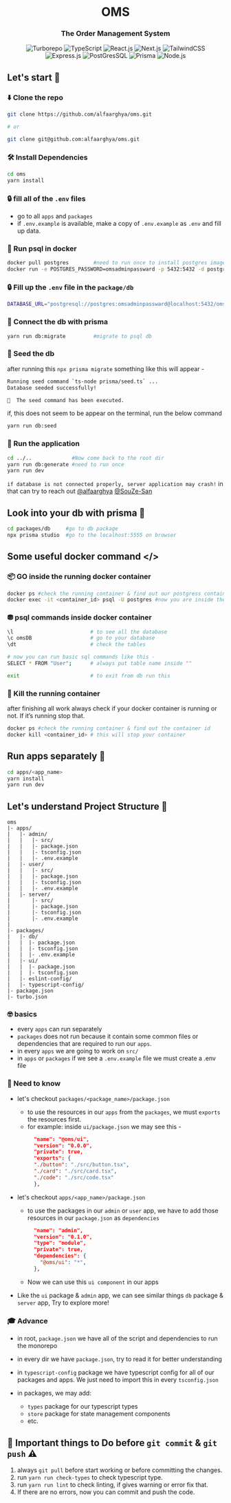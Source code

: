 <div align="center">

# OMS

### The Order Management System

![Turborepo](https://img.shields.io/badge/Turborepo-%2320232a.svg?style=for-the-badge&logo=Turborepo&logoColor=%EF4444)
![TypeScript](https://img.shields.io/badge/typetscript-%2320232a.svg?style=for-the-badge&logo=typescript&logoColor=%fff)
![React.js](https://img.shields.io/badge/React.js-%2320232a?style=for-the-badge&logo=react&logoColor=316192)
![Next.js](https://img.shields.io/badge/Next.js-%2320232a?style=for-the-badge&logo=next.js&logoColor=white)
![TailwindCSS](https://img.shields.io/badge/TailwindCSS-%2320232a?style=for-the-badge&logo=tailwindCSS&logoColor=316192)
![Express.js](https://img.shields.io/badge/express-%2320232a.svg?style=for-the-badge&logo=express&logoColor=%23F7DF1E)
![PostGresSQL](https://img.shields.io/badge/PostgreSQL-%2320232a.svg?style=for-the-badge&logo=postgresql&logoColor=%316192)
![Prisma](https://img.shields.io/badge/Prisma-%2320232a.svg?style=for-the-badge&logo=prisma&logoColor=white)
![Node.js](https://img.shields.io/badge/Node.js-%2320232a?style=for-the-badge&logo=node.js&logoColor=43853D)

 </div>

## Let's start 🏃

### ⬇️ Clone the repo

```bash
git clone https://github.com/alfaarghya/oms.git

# or

git clone git@github.com:alfaarghya/oms.git

```

### 🛠️ Install Dependencies

```bash
cd oms
yarn install
```

### 🔒 fill all of the `.env` files

- go to all `apps` and `packages`
- if `.env.example` is available, make a copy of `.env.example` as `.env` and fill up data.

### 🐳 Run psql in docker

```bash
docker pull postgres        #need to run once to install postgres image
docker run -e POSTGRES_PASSWORD=omsadminpassward -p 5432:5432 -d postgres
```

### 🔒 Fill up the `.env` file in the `package/db`

```bash
DATABASE_URL="postgresql://postgres:omsadminpassward@localhost:5432/omsDB?schema=public"
```

### 🔗 Connect the db with prisma

```bash
yarn run db:migrate         #migrate to psql db
```

### 🌱 Seed the db

after running this `npx prisma migrate` something like this will appear -

```bash
Running seed command `ts-node prisma/seed.ts` ...
Database seeded successfully!

🌱  The seed command has been executed.
```

if, this does not seem to be appear on the terminal, run the below command

```bash
yarn run db:seed
```

### 🏃 Run the application

```bash
cd ../..             #Now come back to the root dir
yarn run db:generate #need to run once
yarn run dev
```

`if database is not connected properly, server application may crash!` in that can try to reach out [@alfaarghya](https://www.github.com/alfaarghya) [@SouZe-San](https://github.com/SouZe-San)

## Look into your db with prisma 👀

```bash
cd packages/db     #go to db package
npx prisma studio  #go to the localhost:5555 on browser
```

## Some useful docker command </>

### 📦 GO inside the running docker container

```bash
docker ps #check the running container & find out our postgress container id
docker exec -it <container_id> psql -U postgres #now you are inside the psql db
```

### ⛃ psql commands inside docker container

```bash
\l                         # to see all the database
\c omsDB                   # go to your database
\dt                        # check the tables

# now you can run basic sql commands like this -
SELECT * FROM "User";      # always put table name inside ""

exit                       # to exit from db run this
```

### 🔪 Kill the running container

after finishing all work always check if your docker container is running or not. If it’s running stop that.

```bash
docker ps #check the running container & find out the container id
docker kill <container_id> # this will stop your container
```

## Run apps separately 🏃

```bash
cd apps/<app_name>
yarn install
yarn run dev
```

## Let's understand Project Structure 🧬

```
oms
|- apps/
|   |- admin/
|   |   |- src/
|   |   |- package.json
|   |   |- tsconfig.json
|   |   |- .env.example
|   |- user/
|   |   |- src/
|   |   |- package.json
|   |   |- tsconfig.json
|   |   |- .env.example
|   |- server/
|       |- src/
|       |- package.json
|       |- tsconfig.json
|       |- .env.example
|
|- packages/
|   |- db/
|   |  |- package.json
|   |  |- tsconfig.json
|   |  |- .env.example
|   |- ui/
|   |  |- package.json
|   |  |- tsconfig.json
|   |- eslint-config/
|   |- typescript-config/
|- package.json
|- turbo.json

```

### 🤓 basics

- every `apps` can run separately
- `packages` does not run because it contain some common files or dependencies that are required to run our `apps`.
- in every `apps` we are going to work on `src/`
- in `apps` or `packages` if we see a `.env.example` file we must create a .env file

### 🧐 Need to know

- let's checkout `packages/<package_name>/package.json`

  - to use the resources in our `apps` from the `packages`, we must `exports` the resources first.
  - for example: inside `ui/package.json` we may see this -
    ```json
      "name": "@oms/ui",
      "version": "0.0.0",
      "private": true,
      "exports": {
      "./button": "./src/button.tsx",
      "./card": "./src/card.tsx",
      "./code": "./src/code.tsx"
      },
    ```

- let's checkout `apps/<app_name>/package.json`
  - to use the packages in our `admin` or `user` app, we have to add those resources in our `package.json` as `dependencies`
    ```json
      "name": "admin",
      "version": "0.1.0",
      "type": "module",
      "private": true,
      "dependencies": {
        "@oms/ui": "*",
      },
    ```
  - Now we can use this `ui component` in our apps
- Like the `ui` package & `admin` app, we can see similar things `db` package & `server` app, Try to explore more!

### 🎓 Advance

- in root, `package.json` we have all of the script and dependencies to run the monorepo
- in every dir we have `package.json`, try to read it for better understanding
- in `typescript-config` package we have typescript config for all of our packages and apps. We just need to import this in every `tsconfig.json`
- in packages, we may add:

  - `types` package for our typescript types
  - `store` package for state management components
  - etc.

## 📌 Important things to Do before `git commit` & `git push` ⚠️

1. always `git pull` before start working or before committing the changes.
2. run `yarn run check-types` to check typescript type.
3. run `yarn run lint` to check linting, if gives warning or error fix that.
4. If there are no errors, now you can commit and push the code.
